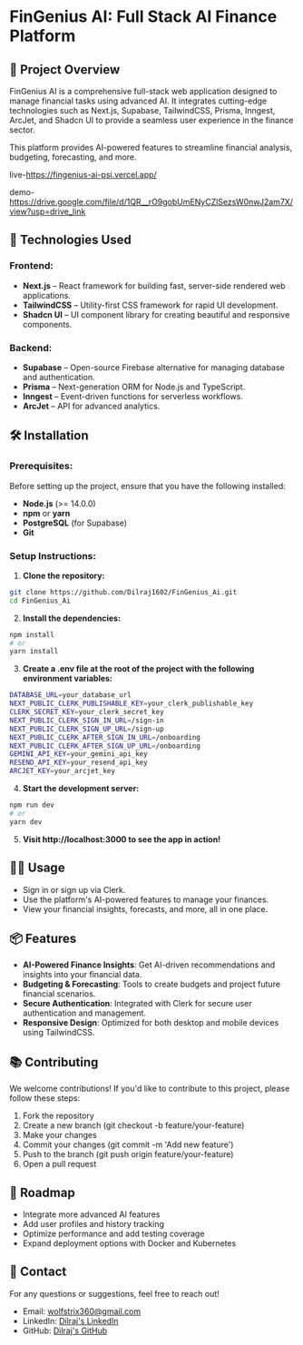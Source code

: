 
# FinGenius AI: Full Stack AI Finance Platform

## 📜 Project Overview
FinGenius AI is a comprehensive full-stack web application designed to manage financial tasks using advanced AI. It integrates cutting-edge technologies such as Next.js, Supabase, TailwindCSS, Prisma, Inngest, ArcJet, and Shadcn UI to provide a seamless user experience in the finance sector.

This platform provides AI-powered features to streamline financial analysis, budgeting, forecasting, and more.

live-https://fingenius-ai-psi.vercel.app/

demo-https://drive.google.com/file/d/1QR__rO9gobUmENyCZlSezsW0nwJ2am7X/view?usp=drive_link

## 🔧 Technologies Used

### Frontend:
- **Next.js** – React framework for building fast, server-side rendered web applications.
- **TailwindCSS** – Utility-first CSS framework for rapid UI development.
- **Shadcn UI** – UI component library for creating beautiful and responsive components.

### Backend:
- **Supabase** – Open-source Firebase alternative for managing database and authentication.
- **Prisma** – Next-generation ORM for Node.js and TypeScript.
- **Inngest** – Event-driven functions for serverless workflows.
- **ArcJet** – API for advanced analytics.

## 🛠 Installation

### Prerequisites:
Before setting up the project, ensure that you have the following installed:
- **Node.js** (>= 14.0.0)
- **npm** or **yarn**
- **PostgreSQL** (for Supabase)
- **Git**

### Setup Instructions:

1. **Clone the repository:**
```bash
git clone https://github.com/Dilraj1602/FinGenius_Ai.git
cd FinGenius_Ai
```

2. **Install the dependencies:**
```bash
npm install
# or
yarn install
```

3. **Create a .env file at the root of the project with the following environment variables:**
```bash
DATABASE_URL=your_database_url
NEXT_PUBLIC_CLERK_PUBLISHABLE_KEY=your_clerk_publishable_key
CLERK_SECRET_KEY=your_clerk_secret_key
NEXT_PUBLIC_CLERK_SIGN_IN_URL=/sign-in
NEXT_PUBLIC_CLERK_SIGN_UP_URL=/sign-up
NEXT_PUBLIC_CLERK_AFTER_SIGN_IN_URL=/onboarding
NEXT_PUBLIC_CLERK_AFTER_SIGN_UP_URL=/onboarding
GEMINI_API_KEY=your_gemini_api_key
RESEND_API_KEY=your_resend_api_key
ARCJET_KEY=your_arcjet_key
```

4. **Start the development server:**
```bash
npm run dev
# or
yarn dev
```

5. **Visit http://localhost:3000 to see the app in action!**

## 🧑‍💻 Usage
- Sign in or sign up via Clerk.
- Use the platform's AI-powered features to manage your finances.
- View your financial insights, forecasts, and more, all in one place.

## 📦 Features
- **AI-Powered Finance Insights**: Get AI-driven recommendations and insights into your financial data.
- **Budgeting & Forecasting**: Tools to create budgets and project future financial scenarios.
- **Secure Authentication**: Integrated with Clerk for secure user authentication and management.
- **Responsive Design**: Optimized for both desktop and mobile devices using TailwindCSS.

## 📚 Contributing
We welcome contributions! If you'd like to contribute to this project, please follow these steps:

1. Fork the repository
2. Create a new branch (git checkout -b feature/your-feature)
3. Make your changes
4. Commit your changes (git commit -m 'Add new feature')
5. Push to the branch (git push origin feature/your-feature)
6. Open a pull request

## 🚧 Roadmap
- Integrate more advanced AI features
- Add user profiles and history tracking
- Optimize performance and add testing coverage
- Expand deployment options with Docker and Kubernetes

## 📱 Contact
For any questions or suggestions, feel free to reach out!

- Email: wolfstrix360@gmail.com
- LinkedIn: [Dilraj's LinkedIn](https://www.linkedin.com/in/dilraj1602/)
- GitHub: [Dilraj's GitHub](https://github.com/Dilraj1602)
